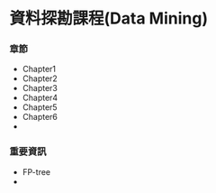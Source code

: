 # 資料探勘課程(Data Mining)
### 章節
* Chapter1
* Chapter2
* Chapter3
* Chapter4
* Chapter5
* Chapter6
* 

### 重要資訊
* FP-tree
* 
